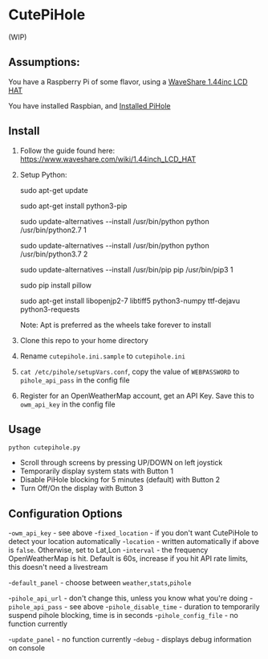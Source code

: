 # CutePiHole

(WIP)

## Assumptions:

You have a Raspberry Pi of some flavor, using a [WaveShare 1.44inc LCD HAT](https://www.waveshare.com/wiki/1.44inch_LCD_HAT)

You have installed Raspbian, and [Installed PiHole](https://github.com/pi-hole/pi-hole/#one-step-automated-install)

## Install
1. Follow the guide found here: https://www.waveshare.com/wiki/1.44inch_LCD_HAT
2. Setup Python:

    sudo apt-get update

    sudo apt-get install python3-pip 

    sudo update-alternatives --install /usr/bin/python python /usr/bin/python2.7 1

    sudo update-alternatives --install /usr/bin/python python /usr/bin/python3.7 2

    sudo update-alternatives --install /usr/bin/pip pip /usr/bin/pip3 1

    sudo pip install pillow

    sudo apt-get install libopenjp2-7 libtiff5 python3-numpy ttf-dejavu python3-requests

    Note: Apt is preferred as the wheels take forever to install
3. Clone this repo to your home directory
4. Rename `cutepihole.ini.sample` to `cutepihole.ini`
5. `cat /etc/pihole/setupVars.conf`, copy the value of `WEBPASSWORD` to `pihole_api_pass` in the config file
6. Register for an OpenWeatherMap account, get an API Key. Save this to `owm_api_key` in the config file

## Usage
`python cutepihole.py`

- Scroll through screens by pressing UP/DOWN on left joystick
- Temporarily display system stats with Button 1
- Disable PiHole blocking for 5 minutes (default) with Button 2
- Turn Off/On the display with Button 3

## Configuration Options
-`owm_api_key` - see above
-`fixed_location` - if you don't want CutePiHole to detect your location automatically
-`location` - written automatically if above is `false`. Otherwise, set to Lat,Lon
-`interval` - the frequency OpenWeatherMap is hit. Default is 60s, increase if you hit API rate limits, this doesn't need a livestream

-`default_panel` - choose between `weather`,`stats`,`pihole`

-`pihole_api_url` - don't change this, unless you know what you're doing
-`pihole_api_pass` - see above
-`pihole_disable_time` - duration to temporarily suspend pihole blocking, time is in seconds
-`pihole_config_file` - no function currently

-`update_panel` - no function currently
-`debug` - displays debug information on console